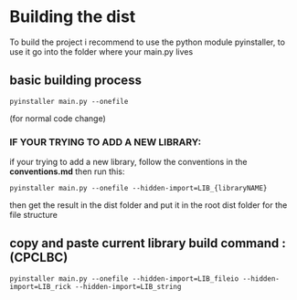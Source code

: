 # Building the dist

To build the project i recommend to use the python module pyinstaller, to use it go into the folder where your main.py lives

## basic building process
```
pyinstaller main.py --onefile
```
(for normal code change)

### IF YOUR TRYING TO ADD A NEW LIBRARY:

if your trying to add a new library, follow the conventions in the **conventions.md** then run this:

```
pyinstaller main.py --onefile --hidden-import=LIB_{libraryNAME}
```

then get the result in the dist folder and put it in the root dist folder for the file structure

## **copy and paste current library build command** : (CPCLBC)

```
pyinstaller main.py --onefile --hidden-import=LIB_fileio --hidden-import=LIB_rick --hidden-import=LIB_string
```